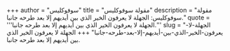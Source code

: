 +++
author = "سوفوكليس"
title = "مقولة سوفوكليس"
description = "مقولة سوفوكليس: الجهلة لا يعرفون الخير الذي بين أيديهم إلا بعد طرحه جانبا."
quote = '''الجهلة لا يعرفون الخير الذي بين أيديهم إلا بعد طرحه جانبا.'''
slug = "الجهلة-لا-يعرفون-الخير-الذي-بين-أيديهم-إلا-بعد-طرحه-جانبا"
+++
الجهلة لا يعرفون الخير الذي بين أيديهم إلا بعد طرحه جانبا.
